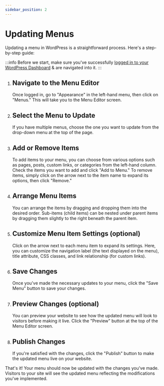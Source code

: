 ```yaml
---
sidebar_position: 2
---
```

# Updating Menus

Updating a menu in WordPress is a straightforward process. Here's a step-by-step guide:

:::info
Before we start, make sure you've successfully [logged in to your WordPress Dashboard](wordpress/introduction/auth/index.md) & are navigated into it.
:::

1. ## Navigate to the Menu Editor

	Once logged in, go to "Appearance" in the left-hand menu, then click on "Menus." This will take you to the Menu Editor screen.

1. ## Select the Menu to Update

	If you have multiple menus, choose the one you want to update from the drop-down menu at the top of the page.

1. ## Add or Remove Items

	To add items to your menu, you can choose from various options such as pages, posts, custom links, or categories from the left-hand column. Check the items you want to add and click "Add to Menu." To remove items, simply click on the arrow next to the item name to expand its options, then click "Remove."

1. ## Arrange Menu Items

	You can arrange the items by dragging and dropping them into the desired order. Sub-items (child items) can be nested under parent items by dragging them slightly to the right beneath the parent item.

1. ## Customize Menu Item Settings (optional)

	Click on the arrow next to each menu item to expand its settings. Here, you can customize the navigation label (the text displayed on the menu), title attribute, CSS classes, and link relationship (for custom links).

1. ## Save Changes

	Once you've made the necessary updates to your menu, click the "Save Menu" button to save your changes.

1. ## Preview Changes (optional)

	You can preview your website to see how the updated menu will look to visitors before making it live. Click the "Preview" button at the top of the Menu Editor screen.

1. ## Publish Changes

	If you're satisfied with the changes, click the "Publish" button to make the updated menu live on your website.

That's it! Your menu should now be updated with the changes you've made. Visitors to your site will see the updated menu reflecting the modifications you've implemented.